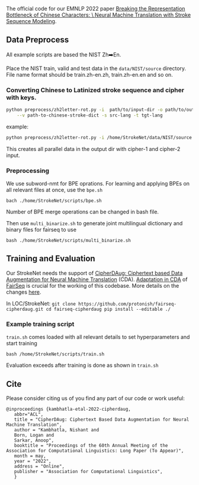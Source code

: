 
The official code for our EMNLP 2022 paper [Breaking the Representation Bottleneck of Chinese Characters: \\ Neural Machine Translation with Stroke Sequence Modeling](https://arxiv.org/pdf/2204.00665.pdf).

## Data Preprocess
All example scripts are based the NIST Zh:arrow_right:En.

Place the NIST train, valid and test data in the `data/NIST/source` directory.
File name format should be train.zh-en.zh, train.zh-en.en and so on.

### Converting Chinese to Latinized stroke sequence and cipher with keys.

```bash
python preprocess/zh2letter-rot.py -i  path/to/input-dir -o path/to/output-dir --keys key values \
    --v path-to-chinese-stroke-dict -s src-lang -t tgt-lang
```

example:
```bash
python preprocess/zh2letter-rot.py -i /home/StrokeNet/data/NIST/source -o /home/Stroke/data/NIST/strokenet_data -v /home/StrokeNet/vocab/zh2letter.txt -s zh -t en --keys 1 2
```
This creates all parallel data in the output dir with cipher-1 and cipher-2 input.

### Preprocessing
We use subword-nmt for BPE oprations.
For learning and applying BPEs on all relevant files at once, use the `bpe.sh`
```
bach ./home/StrokeNet/scripts/bpe.sh
```
Number of BPE merge operations can be changed in bash file.

Then use `multi_binarize.sh` to generate joint multilingual dictionary and binary files for fairseq to use
```
bash ./home/StrokeNet/scripts/multi_binarize.sh
```
## Training and Evaluation
Our StrokeNet needs the support of [CipherDAug: Ciphertext based Data Augmentation for Neural Machine Translation](https://arxiv.org/pdf/2204.00665.pdf) (CDA). 
[Adaptation in CDA](https://github.com/protonish/fairseq-cipherdaug) of [FairSeq](https://github.com/pytorch/fairseq) is crucial for the working of this codebase. More details on the changes [here](https://github.com/protonish/fairseq-cipherdaug/blob/main/README.md).

In LOC/StrokeNet: 
``
git clone https://github.com/protonish/fairseq-cipherdaug.git
cd fairseq-cipherdaug
pip install --editable ./
``

### Example training script

`train.sh` comes loaded with all relevant details to set hyperparameters and start training 
```
bash /home/StrokeNet/scripts/train.sh
```
Evaluation exceeds after training is done as shown in `train.sh`

## Cite
Please consider citing us of you find any part of our code or work useful:
```
@inproceedings {kambhatla-etal-2022-cipherdaug,
   abbr="ACL",
   title = "CipherDAug: Ciphertext Based Data Augmentation for Neural Machine Translation",
   author = "Kambhatla, Nishant and
   Born, Logan and
   Sarkar, Anoop",
   booktitle = "Proceedings of the 60th Annual Meeting of the Association for Computational Linguistics: Long Paper (To Appear)",
   month = may,
   year = "2022",
   address = "Online",
   publisher = "Association for Computational Linguistics",
   } 
```